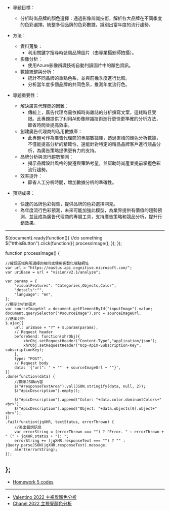 * 專題目標：
  - 分析時尚品牌的顏色選擇：通過影像辨識技術，解析各大品牌在不同季度的色彩選擇。統整多個品牌的色彩數據，識別出當年度的流行趨勢。

* 方法：
  - 資料蒐集：
    - 利用關鍵字搜尋時裝周品牌圖片（由專業攝影師拍攝）。
  - 影像分析：
    - 使用Azure影像辨識技術自動判讀圖片中的顏色資訊。
  - 數據統整與分析：
    - 統計不同品牌的重點色系，並與前幾季度進行比較。
    - 分析當年度多個品牌的共同色系，推測年度流行色。

* 專題重要性：
  - 解決廣告代理商的困難：
    - 傳統上，廣告代理商需依賴時尚雜誌的分析撰寫文案，這耗時且受限。此專題提供了利用AI影像辨識技術進行更快更準確的分析方法，節省時間並提高效率。
  - 創建廣告代理商的私用數據庫：
    - 此專題可作為廣告代理商的專屬數據庫，透過累積的顏色分析數據，不僅能提高分析的精確性，還能針對特定的精品品牌客戶進行競品分析，為廣告策略提供更有力的支持。
  - 品牌分析與流行趨勢預測：
    - 揭示品牌設計風格的變遷與策略考量，並幫助時尚產業提前掌握色彩流行趨勢。
  - 效率提升：
    - 節省人工分析時間，增加數據分析的準確性。

* 預期成果：
  - 快速的品牌色彩報告，提供品牌的色彩選擇洞見。
  - 為年度流行色彩預測，未來可能加強此模型，為業界提供有價值的趨勢預測，並且成為廣告代理商的專屬工具，支持廣告策略和競品分析，提升行銷效果。


-----
$(document).ready(function(){
    //do something
    $("#thisButton").click(function(){
        processImage();
    });
    });


function processImage() {
    
    //確認區域與所選擇的相同或使用客製化端點網址
    var url = "https://eastus.api.cognitive.microsoft.com/";
    var uriBase = url + "vision/v2.1/analyze";
    
    var params = {
        "visualFeatures": "Categories,Objects,Color",
        "details":"",
        "language": "en",
    };
    //顯示分析的圖片
    var sourceImageUrl = document.getElementById("inputImage").value;
    document.querySelector("#sourceImage").src = sourceImageUrl;
    //送出分析
    $.ajax({
        url: uriBase + "?" + $.param(params),
        // Request header
        beforeSend: function(xhrObj){
            xhrObj.setRequestHeader("Content-Type","application/json");
            xhrObj.setRequestHeader("Ocp-Apim-Subscription-Key", subscriptionKey);
        },
        type: "POST",
        // Request body
        data: '{"url": ' + '"' + sourceImageUrl + '"}',
    })
    .done(function(data) {
        //顯示JSON內容
        $("#responseTextArea").val(JSON.stringify(data, null, 2));
        $("#picDescription").empty();
        
        $("#picDescription").append("Color: "+data.color.dominantColors+"<br>");
        $("#picDescription").append("Object: "+data.objects[0].object+"<br>");
    })
    .fail(function(jqXHR, textStatus, errorThrown) {
        //丟出錯誤訊息
        var errorString = (errorThrown === "") ? "Error. " : errorThrown + " (" + jqXHR.status + "): ";
        errorString += (jqXHR.responseText === "") ? "" : jQuery.parseJSON(jqXHR.responseText).message;
        alert(errorString);
    });
};
-------
* [Homework 5 codes](https://github.com/HsinYu-W/LAT/blob/main/HW5/main.js)
---------
*  [Valentino 2022 主視覺顏色分析](valentino.png)
* [Chanel 2022 主視覺顏色分析](chanel.png)
